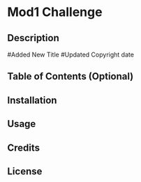 # Mod1 Challenge

## Description

#Added New Title
#Updated Copyright date

## Table of Contents (Optional)

## Installation

## Usage

## Credits

## License
